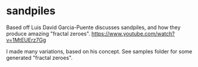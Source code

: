 # sandpiles
Based off Luis David Garcia-Puente discusses sandpiles, and how they produce amazing "fractal zeroes". https://www.youtube.com/watch?v=1MtEUErz7Gg

I made many variations, based on his concept.  See samples folder for some generated "fractal zeroes".
